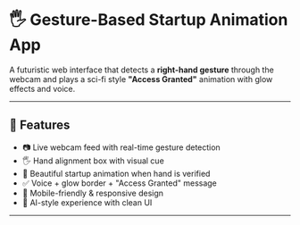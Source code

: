 # 🖐️ Gesture-Based Startup Animation App

A futuristic web interface that detects a **right-hand gesture** through the webcam and plays a sci-fi style **"Access Granted"** animation with glow effects and voice.

---

## 🚀 Features

- 📷 Live webcam feed with real-time gesture detection
- 🖐️ Hand alignment box with visual cue
- 🌟 Beautiful startup animation when hand is verified
- ✅ Voice + glow border + "Access Granted" message
- 📱 Mobile-friendly & responsive design
- 🔐 AI-style experience with clean UI


<a href ="https://gesturedetactation.vercel.app/"/>

---


